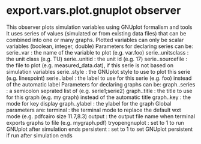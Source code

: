 # export.vars.plot.gnuplot observer

This observer plots simulation variables using GNUplot formalism and tools
It uses series of values (simulated or from existing data files) that can be combined into one or many graphs.
Plotted variables can only be scalar variables (boolean, integer, double)
Parameters for declaring series can be:
  serie.<seriename>.var : the name of the variable to plot (e.g. var.foo)
  serie.<seriename>.unitsclass : the unit class (e.g. TU)
  serie.<seriename>.unitid : the unit id (e.g. 17)
  serie.<seriename>.sourcefile : the file to plot (e.g. measured_data.dat), if this serie is not based on simulation variables
  serie.<seriename>.style : the GNUplot style to use to plot this serie (e.g. linespoint)
  serie.<seriename>.label : the label to use for this serie (e.g. foo) instead of the automatic label
Parameters for declaring graphs can be:
  graph.<graphname>.series : a semicolon seprated list of <seriename> (e.g. serie1;serie2)
  graph.<graphname>.title : the title to use for this graph (e.g. my graph) instead of the automatic title
  graph.<graphname>.key : the mode for key display
  graph.<graphname>.ylabel : the ylabel for the graph
Global parameters are:
  terminal : the terminal mode to replace the default wxt mode (e.g. pdfcairo size 11.7,8.3)
  output : the output file name when terminal exports graphs to file (e.g. mygraph.pdf)
  tryopengnuplot : set to 1 to run GNUplot after simulation ends
  persistent : set to 1 to set GNUplot persistent if run after simulation ends

